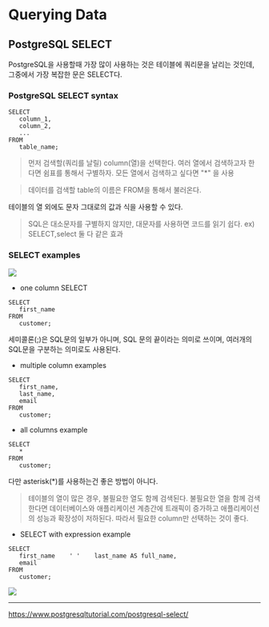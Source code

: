 # Querying Data

## PostgreSQL SELECT

PostgreSQL을 사용할때 가장 많이 사용하는 것은 테이블에 쿼리문을 날리는 것인데, 그중에서 가장 복잡한 문은 SELECT다.

### PostgreSQL SELECT syntax

```
SELECT
   column_1,
   column_2,
   ...
FROM
   table_name;
```
> 먼저 검색할(쿼리를 날릴) column(열)을 선택한다. 여러 열에서 검색하고자 한다면 쉼표를 통해서 구별하자. 모든 열에서 검색하고 싶다면 "*" 을 사용

> 데이터를 검색할 table의 이름은 FROM을 통해서 불러온다.

테이블의 열 외에도 문자 그대로의 값과 식을 사용할 수 있다. 

> SQL은 대소문자를 구별하지 않지만, 대문자를 사용하면 코드를 읽기 쉽다. ex) SELECT,select 둘 다 같은 효과

### SELECT examples

<img src="https://www.postgresqltutorial.com/wp-content/uploads/2019/05/customer.png">

* one column SELECT
``` 
SELECT 
   first_name
FROM 
   customer;
```
세미콜론(;)은 SQL문의 일부가 아니며, SQL 문의 끝이라는 의미로 쓰이며, 여러개의 SQL문을 구분하는 의미로도 사용된다.

* multiple column examples
```
SELECT
   first_name,
   last_name,
   email
FROM
   customer;
```

* all columns example
```
SELECT
   *
FROM
   customer;
```
다만 asterisk(*)를 사용하는건 좋은 방법이 아니다.

> 테이블의 열이 많은 경우, 불필요한 열도 함께 검색된다. 불필요한 열을 함께 검색한다면 데이터베이스와 애플리케이션 계층간에 트래픽이 증가하고
애플리케이션의 성능과 확장성이 저하된다. 따라서 필요한 column만 선택하는 것이 좋다.

* SELECT with expression example
```
SELECT 
   first_name    ' '    last_name AS full_name,
   email
FROM 
   customer;
```
<img src="https://www.postgresqltutorial.com/wp-content/uploads/2019/05/postgresql-select-with-expression-example.png">



----

https://www.postgresqltutorial.com/postgresql-select/

